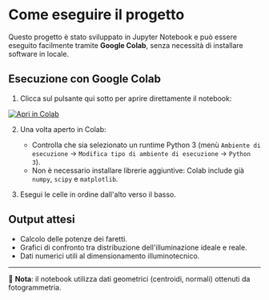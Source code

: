 # Come eseguire il progetto

Questo progetto è stato sviluppato in Jupyter Notebook e può essere eseguito facilmente tramite **Google Colab**, senza necessità di installare software in locale.

## Esecuzione con Google Colab

1. Clicca sul pulsante qui sotto per aprire direttamente il notebook:

[![Apri in Colab](https://colab.research.google.com/assets/colab-badge.svg)](https://colab.research.google.com/github/davidetriboli/Progetto_Tesi_Triennale_illuminazione/blob/main/Dimensionamento_illuminazioneEsterna_RoccaDiSparafucile_Mantova.ipynb)

2. Una volta aperto in Colab:
   - Controlla che sia selezionato un runtime Python 3 (menù `Ambiente di esecuzione` → `Modifica tipo di ambiente di esecuzione` → `Python 3`).
   - Non è necessario installare librerie aggiuntive: Colab include già `numpy`, `scipy` e `matplotlib`.

3. Esegui le celle in ordine dall'alto verso il basso.

## Output attesi
- Calcolo delle potenze dei faretti.
- Grafici di confronto tra distribuzione dell'illuminazione ideale e reale.
- Dati numerici utili al dimensionamento illuminotecnico.

---

📌 **Nota**: il notebook utilizza dati geometrici (centroidi, normali) ottenuti da fotogrammetria. 




